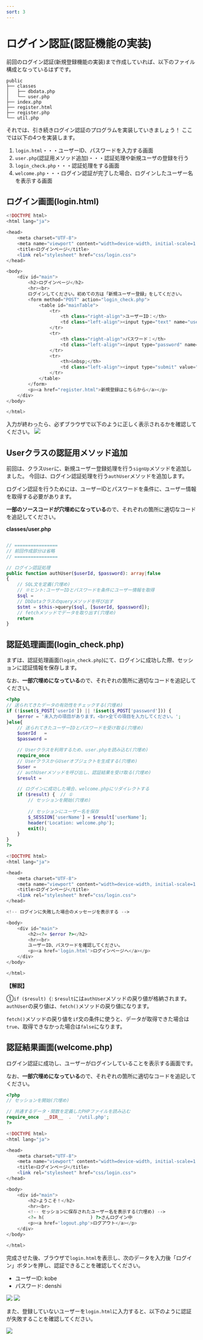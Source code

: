 ```yaml
---
sort: 3
---
```


# ログイン認証(認証機能の実装)

前回のログイン認証(新規登録機能の実装)まで作成していれば、以下のファイル構成となっているはずです。

```text
public
├── classes
│   ├── dbdata.php
│   └── user.php
├── index.php
├── register.html
├── register.php
└── util.php
```

それでは、引き続きログイン認証のプログラムを実装していきましょう！
ここでは以下の4つを実装します。

1. `login.html`・・・ユーザーID、パスワードを入力する画面
1. `user.php`(認証用メソッド追加)・・・認証処理や新規ユーザの登録を行う
1. `login_check.php`・・・認証処理をする画面
1. `welcome.php`・・・ログイン認証が完了した場合、ログインしたユーザー名を表示する画面

## ログイン画面(login.html)

```php
<!DOCTYPE html>
<html lang="ja">

<head>
    <meta charset="UTF-8">
    <meta name="viewport" content="width=device-width, initial-scale=1.0">
    <title>ログインページ</title>
    <link rel="stylesheet" href="css/login.css">
</head>

<body>
    <div id="main">
        <h2>ログインページ</h2>
        <hr><br>
        ログインしてください。初めての方は「新規ユーザー登録」をしてください。
        <form method="POST" action="login_check.php">
            <table id="mainTable">
                <tr>
                    <th class="right-align">ユーザーID：</th>
                    <td class="left-align"><input type="text" name="userId" required></td>
                </tr>
                <tr>
                    <th class="right-align">パスワード：</th>
                    <td class="left-align"><input type="password" name="password" required></td>
                </tr>
                <tr>
                    <th>&nbsp;</th>
                    <td class="left-align"><input type="submit" value="ログイン"></td>
                </tr>
            </table>
        </form>
        <p><a href="register.html">新規登録はこちらから</a></p>
    </div>
</body>

</html>
```

入力が終わったら、必ずブラウザで以下のように正しく表示されるかを確認してください。
![](./images/login_html_display.png)

## Userクラスの認証用メソッド追加

前回は、クラス`User`に、新規ユーザー登録処理を行う`signUp`メソッドを追加しました。
今回は、ログイン認証処理を行う`authUser`メソッドを追加します。

ログイン認証を行うためには、ユーザーIDとパスワードを条件に、ユーザー情報を取得する必要があります。

**一部のソースコードが穴埋めになっている**ので、それぞれの箇所に適切なコードを追記してください。

**classes/user.php**

```php

// ================
// 前回作成部分は省略
// ================

// ログイン認証処理
public function authUser($userId, $password): array|false
{
    // SQL文を定義(穴埋め)
    // ※ヒント:ユーザーIDとパスワードを条件にユーザー情報を取得
    $sql = 
    // DbDataクラスのqueryメソッドを呼び出す
    $stmt = $this->query($sql, [$userId, $password]);
    // fetchメソッドでデータを取り出す(穴埋め)
    return 
}
```

## 認証処理画面(login_check.php)

まずは、認証処理画面(`login_check.php`)にて、ログインに成功した際、セッションに認証情報を保存します。

なお、**一部穴埋めになっている**ので、それぞれの箇所に適切なコードを追記してください。

```php
<?php
// 送られてきたデータの有効性をチェックする(穴埋め)
if (!isset($_POST['userId']) || !isset($_POST['password'])) {
    $error = '未入力の項目があります。<br>全ての項目を入力してください。';
}else{
    // 送られてきたユーザーIDとパスワードを受け取る(穴埋め)
    $userId   = 
    $password = 

    // Userクラスを利用するため、user.phpを読み込む(穴埋め)
    require_once 
    // UserクラスからUserオブジェクトを生成する(穴埋め)
    $user =  
    // authUserメソッドを呼び出し、認証結果を受け取る(穴埋め)
    $result = 

    // ログインに成功した場合、welcome.phpにリダイレクトする
    if ($result) {  // ①
        // セッションを開始(穴埋め)
        
        // セッションにユーザー名を保存
        $_SESSION['userName'] = $result['userName'];
        header('Location: welcome.php');
        exit();
    }
}
?>

<!DOCTYPE html>
<html lang="ja">

<head>
    <meta charset="UTF-8">
    <meta name="viewport" content="width=device-width, initial-scale=1.0">
    <title>ログインページ</title>
    <link rel="stylesheet" href="css/login.css">
</head>

<!-- ログインに失敗した場合のメッセージを表示する -->

<body>
    <div id="main">
        <h2><?= $error ?></h2>
        <hr><br>
        ユーザーID、パスワードを確認してください。
        <p><a href='login.html'>ログインページへ</a></p>
    </div>
</body>

</html>
```

**【解説】**

①`if ($result) {`: `$result`には`authUser`メソッドの戻り値が格納されます。
`authUser`の戻り値は、`fetch()`メソッドの戻り値になります。

`fetch()`メソッドの戻り値を`if`文の条件に使うと、データが取得できた場合は`true`、取得できなかった場合は`false`になります。

## 認証結果画面(welcome.php)

ログイン認証に成功し、ユーザーがログインしていることを表示する画面です。

なお、**一部穴埋めになっている**ので、それぞれの箇所に適切なコードを追記してください。

```php
<?php
// セッションを開始(穴埋め)

// 共通するデータ・関数を定義したPHPファイルを読み込む
require_once  __DIR__  .  '/util.php';
?>

<!DOCTYPE html>
<html lang="ja">

<head>
    <meta charset="UTF-8">
    <meta name="viewport" content="width=device-width, initial-scale=1.0">
    <title>ログインページ</title>
    <link rel="stylesheet" href="css/login.css">
</head>

<body>
    <div id="main">
        <h2>ようこそ！</h2>
        <hr><br>
        <!-- セッションに保存されたユーザー名を表示する(穴埋め) -->
        <?= h(                 ) ?>さんログイン中
        <p><a href='logout.php'>ログアウト</a></p>
    </div>
</body>

</html>
```

完成させた後、ブラウザで`login.html`を表示し、次のデータを入力後「ログイン」ボタンを押し、認証できることを確認してください。

- ユーザーID: kobe
- パスワード: denshi

![](./images/login_html_display_input.png)
![](./images/welcome_php_display.png)

また、登録していないユーザーを`login.html`に入力すると、以下のように認証が失敗することを確認してください。

![](./images/login_html_display_error.png)

